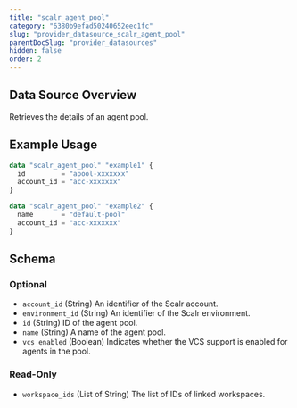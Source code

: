 ```yaml
---
title: "scalr_agent_pool"
category: "6380b9efad50240652eec1fc"
slug: "provider_datasource_scalr_agent_pool"
parentDocSlug: "provider_datasources"
hidden: false
order: 2
---
```

## Data Source Overview

Retrieves the details of an agent pool.

## Example Usage

```terraform
data "scalr_agent_pool" "example1" {
  id         = "apool-xxxxxxx"
  account_id = "acc-xxxxxxx"
}

data "scalr_agent_pool" "example2" {
  name       = "default-pool"
  account_id = "acc-xxxxxxx"
}
```

<!-- schema generated by tfplugindocs -->
## Schema

### Optional

- `account_id` (String) An identifier of the Scalr account.
- `environment_id` (String) An identifier of the Scalr environment.
- `id` (String) ID of the agent pool.
- `name` (String) A name of the agent pool.
- `vcs_enabled` (Boolean) Indicates whether the VCS support is enabled for agents in the pool.

### Read-Only

- `workspace_ids` (List of String) The list of IDs of linked workspaces.
